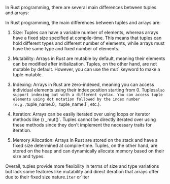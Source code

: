In Rust programming, there are several main differences between tuples and arrays:


In Rust programming, the main differences between tuples and arrays are:

1. Size: Tuples can have a variable number of elements, whereas arrays have a fixed size specified at compile-time. This means that tuples can hold different types and different number of elements, while arrays must have the same type and fixed number of elements.

2. Mutability: Arrays in Rust are mutable by default, meaning their elements can be modified after initialization. Tuples, on the other hand, are not mutable by default. However, you can use the mut` keyword to make a tuple mutable.

3. Indexing: Arrays in Rust are zero-indexed, meaning you can access individual elements using their index position starting from 0. Tuples` also support indexing but with a different syntax. You can access tuple elements using dot notation followed by the index number (e.g., `tuple_name.0`, `tuple_name.1`, etc.).

4. Iteration: Arrays can be easily iterated over using loops or iterator methods like () _mut()`. Tuples cannot be directly iterated over using these methods since they don't implement the necessary traits for iteration.

5. Memory Allocation: Arrays in Rust are stored on the stack and have a fixed size determined at compile-time. Tuples, on the other hand, are stored on the heap and can dynamically allocate memory based on their size and types.

Overall, tuples provide more flexibility in terms of size and type variations but lack some features like mutability and direct iteration that arrays offer due to their fixed size nature.`iter` or`iter